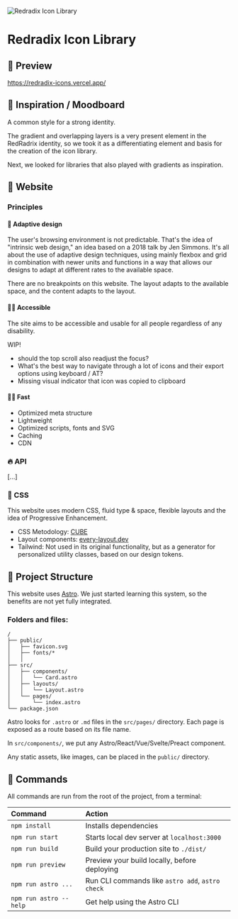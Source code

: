 ![Redradix Icon Library](https://redradix-icons.vercel.app/opengraph.png)

# Redradix Icon Library

## 👀 Preview

https://redradix-icons.vercel.app/

## 🎨 Inspiration / Moodboard

A common style for a strong identity.

The gradient and overlapping layers is a very present element in the RedRadrix identity, so we took it as a differentiating element and basis for the creation of the icon library.

Next, we looked for libraries that also played with gradients as inspiration.

## 🧶 Website

### Principles

#### 👯 Adaptive design

The user's browsing environment is not predictable. That's the idea of "intrinsic web design," an idea based on a 2018 talk by Jen Simmons.
It's all about the use of adaptive design techniques, using mainly flexbox and grid in combination with newer units and functions in a way that allows our designs to adapt at different rates to the available space.

There are no breakpoints on this website. The layout adapts to the available space, and the content adapts to the layout.

#### 👩‍🦽 Accessible

The site aims to be accessible and usable for all people regardless of any disability.

WIP!

- should the top scroll also readjust the focus?
- What's the best way to navigate through a lot of icons and their export options using keyboard / AT?
- Missing visual indicator that icon was copied to clipboard

#### 🏃‍♀️ Fast

- Optimized meta structure
- Lightweight
- Optimized scripts, fonts and SVG
- Caching
- CDN

### 🔥 API

[...]

### 🌷 CSS

This website uses modern CSS, fluid type & space, flexible layouts and the idea of Progressive Enhancement.

- CSS Metodology: [CUBE](https://cube.fyi/)
- Layout components: [every-layout.dev](https://every-layout.dev/)
- Tailwind: Not used in its original functionality, but as a generator for personalized utility classes, based on our design tokens.

## 🚀 Project Structure

This website uses [Astro](https://astro.build/).
We just started learning this system, so the benefits are not yet fully integrated.

### Folders and files:

```
/
├── public/
│   ├── favicon.svg
│   ├── fonts/*
│   │
├── src/
│   ├── components/
│   │   └── Card.astro
│   ├── layouts/
│   │   └── Layout.astro
│   └── pages/
│       └── index.astro
└── package.json
```

Astro looks for `.astro` or `.md` files in the `src/pages/` directory. Each page is exposed as a route based on its file name.

In `src/components/`, we put any Astro/React/Vue/Svelte/Preact component.

Any static assets, like images, can be placed in the `public/` directory.

## 🧞 Commands

All commands are run from the root of the project, from a terminal:

| Command                | Action                                           |
| :--------------------- | :----------------------------------------------- |
| `npm install`          | Installs dependencies                            |
| `npm run start`        | Starts local dev server at `localhost:3000`      |
| `npm run build`        | Build your production site to `./dist/`          |
| `npm run preview`      | Preview your build locally, before deploying     |
| `npm run astro ...`    | Run CLI commands like `astro add`, `astro check` |
| `npm run astro --help` | Get help using the Astro CLI                     |
